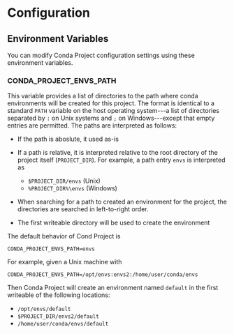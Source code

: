 # Configuration

## Environment Variables

You can modify Conda Project configuration settings using these environment variables.

### CONDA_PROJECT_ENVS_PATH

This variable provides a list of directories to the path where conda environments
will be created for this project. The format is identical to a standard `PATH` variable on the host
operating system---a list of directories separated by `:` on Unix systems and `;` on Windows---except
that empty entries are permitted. The paths are interpreted as follows:

- If the path is aboslute, it used as-is
- If a path is relative, it is interpreted relative to the root directory
  of the project itself (`PROJECT_DIR`). For example, a path entry
  `envs` is interpreted as

  - `$PROJECT_DIR/envs` (Unix)
  - `%PROJECT_DIR%\envs` (Windows)

- When searching for a path to created an environment for the project, the directories are searched in
  left-to-right order.
- The first writeable directory will be used to create the environment

The default behavior of Cond Project is

`CONDA_PROJECT_ENVS_PATH=envs`

For example, given a Unix machine with

`CONDA_PROJECT_ENVS_PATH=/opt/envs:envs2:/home/user/conda/envs`

Then Conda Project will create an environment named `default`
in the first writeable of the following locations:

- `/opt/envs/default`
- `$PROJECT_DIR/envs2/default`
- `/home/user/conda/envs/default`
